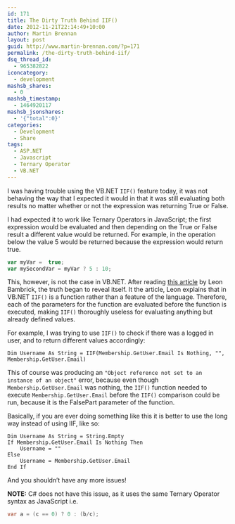 ```yaml
---
id: 171
title: The Dirty Truth Behind IIF()
date: 2012-11-21T22:14:49+10:00
author: Martin Brennan
layout: post
guid: http://www.martin-brennan.com/?p=171
permalink: /the-dirty-truth-behind-iif/
dsq_thread_id:
  - 965382822
iconcategory:
  - development
mashsb_shares:
  - 0
mashsb_timestamp:
  - 1464920117
mashsb_jsonshares:
  - '{"total":0}'
categories:
  - Development
  - Share
tags:
  - ASP.NET
  - Javascript
  - Ternary Operator
  - VB.NET
---
```

I was having trouble using the VB.NET `IIF()` feature today, it was not behaving the way that I expected it would in that it was still evaluating both results no matter whether or not the expression was returning True or False.

<!--more-->

I had expected it to work like Ternary Operators in JavaScript; the first expression would be evaluated and then depending on the True or False result a different value would be returned. For example, in the operation below the value 5 would be returned because the expression would return true.

```javascript
var myVar =  true;
var mySecondVar = myVar ? 5 : 10;
```

This, however, is not the case in VB.NET. After reading [this article](http://secretgeek.net/iif_function.asp "IIF is a function, not a language feature") by Leon Bambrick, the truth began to reveal itself. It the article, Leon explains that in VB.NET `IIF()` is a function rather than a feature of the language. Therefore, each of the parameters for the function are evaluated before the function is executed, making `IIF()` thoroughly useless for evaluating anything but already defined values.

For example, I was trying to use `IIF()` to check if there was a logged in user, and to return different values accordingly:

```visualbasic
Dim Username As String = IIF(Membership.GetUser.Email Is Nothing, "", Membership.GetUser.Email)
```

This of course was producing an `"Object reference not set to an instance of an object"` error, because even though `Membership.GetUser.Email` was nothing, the `IIF()` function needed to execute `Membership.GetUser.Email` before the `IIF()` comparison could be run, because it is the FalsePart parameter of the function.

Basically, if you are ever doing something like this it is better to use the long way instead of using IIF, like so:

```visualbasic
Dim Username As String = String.Empty
If Membership.GetUser.Email Is Nothing Then
    Username = ""
Else
    Username = Membership.GetUser.Email
End If
```

And you shouldn&#8217;t have any more issues!

**NOTE:** C# does not have this issue, as it uses the same Ternary Operator syntax as JavaScript i.e.

```csharp
var a = (c == 0) ? 0 : (b/c);
```
